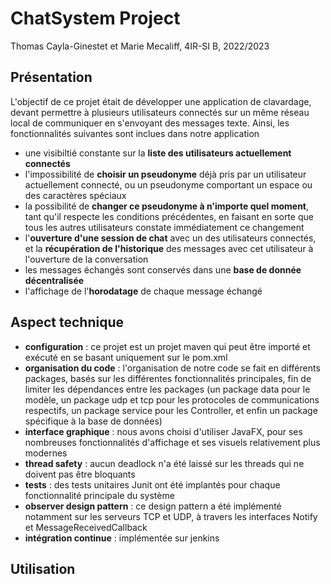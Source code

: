 # ChatSystem Project
Thomas Cayla-Ginestet et Marie Mecaliff, 4IR-SI B, 2022/2023
## Présentation
L'objectif de ce projet était de développer une application de clavardage, devant permettre à plusieurs utilisateurs connectés sur un même réseau local de communiquer en s'envoyant des messages texte. Ainsi, les fonctionnalités suivantes sont inclues dans notre application
* une visibiltié constante sur la **liste des utilisateurs actuellement connectés** 
* l'impossibilité de **choisir un pseudonyme** déjà pris par un utilisateur actuellement connecté, ou un pseudonyme comportant un espace ou des caractères spéciaux
* la possibilité de **changer ce pseudonyme à n'importe quel moment**, tant qu'il respecte les conditions précédentes, en faisant en sorte que tous les autres utilisateurs constate immédiatement ce changement
* l'**ouverture d'une session de chat** avec un des utilisateurs connectés, et la **récupération de l'historique** des messages avec cet utilisateur à l'ouverture de la conversation
* les messages échangés sont conservés dans une **base de donnée décentralisée**
* l'affichage de l'**horodatage** de chaque message échangé
## Aspect technique
* **configuration** : ce projet est un projet maven qui peut être importé et exécuté en se basant uniquement sur le pom.xml
* **organisation du code** : l'organisation de notre code se fait en différents packages, basés sur les différentes fonctionnalités principales, fin de limiter les dépendances entre les packages (un package data pour le modèle, un package udp et tcp pour les protocoles de communications respectifs, un package service pour les Controller, et enfin un package spécifique à la base de données)
* **interface graphique** : nous avons choisi d'utiliser JavaFX, pour ses nombreuses fonctionnalités d'affichage et ses visuels relativement plus modernes 
* **thread safety** : aucun deadlock n'a été laissé sur les threads qui ne doivent pas être bloquants
* **tests** : des tests unitaires Junit ont été implantés pour chaque fonctionnalité principale du système 
* **observer design pattern** : ce design pattern a été implémenté notamment sur les serveurs TCP et UDP, à travers les interfaces Notify et MessageReceivedCallback
* **intégration continue** : implémentée sur jenkins
## Utilisation
